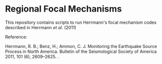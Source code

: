 # Regional Focal Mechanisms

This repository contains scripts to run Herrmann's focal mechanism codes
described in Herrmann _et al._ (2011)

Reference:

Herrmann, R. B.; Benz, H.; Ammon, C. J. Monitoring the Earthquake Source Process
in North America. Bulletin of the Seismological Society of America 2011, 101 (6),
2609–2625. [](https://doi.org/10.1785/0120110095).

